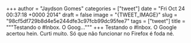 
+++
author = "Jaydson Gomes"
categories = ["tweet"]
date = "Fri Oct 24 00:37:18 +0000 2014"
draft = false
image = "{TWEET_IMAGE}"
slug = "98cf5df729b8d4e5e244dfe3c97fcb99dc95fee7"
tags = ["tweet"]
title = """Testando o #Inbox. O Goog..."""
+++
Testando o #Inbox. O Google acertou hein. Curti muito. Só que não funcionar no Firefox é foda né.
